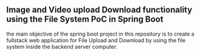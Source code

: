 ## Image and Video upload Download functionality using the File System PoC in Spring Boot

the main objective of the spring boot project in this repository is to create a fullstack web application for File Upload and Download by using the file system inside the backend server computer.  

